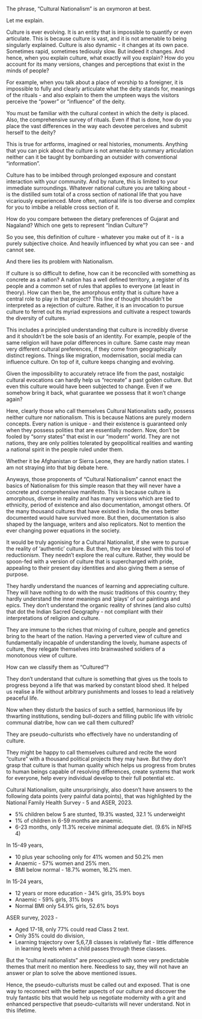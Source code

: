 The phrase, “Cultural Nationalism” is an oxymoron at best.

Let me explain.

Culture is ever evolving. It is an entity that is impossible to quantify or even articulate. This is because culture is vast, and it is not amenable to being singularly explained. Culture is also dynamic - it changes at its own pace. Sometimes rapid, sometimes tediously slow. But indeed it changes. And hence, when you explain culture, what exactly will you explain? How do you account for its many versions, changes and perceptions that exist in the minds of people?

For example, when you talk about a place of worship to a foreigner, it is impossible to fully and clearly articulate what the deity stands for, meanings of the rituals - and also explain to them the umpteen ways the visitors perceive the “power” or “influence” of the deity.

You must be familiar with the cultural context in which the deity is placed. Also, the comprehensive survey of rituals. Even if that is done, how do you place the vast differences in the way each devotee perceives and submit herself to the deity?

This is true for artforms, imagined or real histories, monuments. Anything that you can pick about the culture is not amenable to summary articulation neither can it be taught by bombarding an outsider with conventional “information”. 

Culture has to be imbibed through prolonged exposure and constant interaction with your community. And by nature, this is limited to your immediate surroundings. Whatever national culture you are talking about - is the distilled sum total of a cross section of national life that you have vicariously experienced. More often, national life is too diverse and complex for you to imbibe a reliable cross section of it.

How do you compare between the dietary preferences of Gujarat and Nagaland? Which one gets to represent “Indian Culture”? 

So you see, this definition of culture - whatever you make out of it - is a purely subjective choice. And heavily influenced by what you can see - and cannot see.

And there lies its problem with Nationalism.

If culture is so difficult to define, how can it be reconciled with something as concrete as a nation? A nation has a well defined territory, a register of its people and a common set of rules that applies to everyone (at least in theory). How can then be, the amorphous entity that is culture have a central role to play in that project?
This line of thought shouldn’t be interpreted as a rejection of culture. Rather, it is an invocation to pursue culture to ferret out its myriad expressions and cultivate a respect towards the diversity of cultures. 

This includes a principled understanding that culture is incredibly diverse and it shouldn’t be the sole basis of an identity. For example, people of the same religion will have polar differences in culture. Same caste may mean very different cultural preferences, if they come from geographically distinct regions. Things like migration, modernisation, social media can influence culture. On top of it, culture keeps changing and evolving.

Given the impossibility to accurately retrace life from the past, nostalgic cultural evocations can hardly help us “recreate” a past golden culture. But even this culture would have been subjected to change. Even if we somehow bring it back, what guarantee we possess that it won’t change again?

Here, clearly those who call themselves Cultural Nationalists sadly, possess neither culture nor nationalism. This is because Nations are purely modern concepts. Every nation is unique - and their existence is guaranteed only when they possess polities that are essentially modern. Now, don’t be fooled by “sorry states” that exist in our “modern” world. They are not nations, they are only polities tolerated by geopolitical realities and wanting a national spirit in the people ruled under them. 

Whether it be Afghanistan or Sierra Leone, they are hardly nation states. I am not straying into that big debate here.

Anyways, those proponents of “Cultural Nationalism” cannot enact the basics of Nationalism for this simple reason that they will never have a concrete and comprehensive manifesto. This is because culture is amorphous, diverse in reality and has many versions which are tied to ethnicity, period of existence and also documentation, amongst others. Of the many thousand cultures that have existed in India, the ones better documented would have survived more. But then, documentation is also shaped by the language, writers and also replicators. Not to mention the ever changing power equations in the society.

It would be truly agonising for a Cultural Nationalist, if she were to pursue the reality of ‘authentic’ culture. But then, they are blessed with this tool of reductionism. They needn’t explore the real culture. Rather, they would be spoon-fed with a version of culture that is supercharged with pride, appealing to their present day identities and also giving them a sense of purpose.

They hardly understand the nuances of learning and appreciating culture. They will have nothing to do with the music traditions of this country; they hardly understand the inner meanings and ‘plays’ of our paintings and epics. They don’t understand the organic reality of shrines (and also cults) that dot the Indian Sacred Geography - not compliant with their interpretations of religion and culture.

They are immune to the riches that mixing of culture, people and genetics bring to the heart of the nation. Having a perverted view of culture and fundamentally incapable of understanding the lovely, humane aspects of culture, they relegate themselves into brainwashed soldiers of a monotonous view of culture.

How can we classify them as “Cultured”?

They don’t understand that culture is something that gives us the tools to progress beyond a life that was marked by constant blood shed. It helped us realise a life without arbitrary punishments and losses to lead a relatively peaceful life.

Now when they disturb the basics of such a settled, harmonious life by thwarting institutions, sending bull-dozers and filling public life with vitriolic communal diatribe, how can we call them cultured?

They are pseudo-culturists who effectively have no understanding of culture.

They might be happy to call themselves cultured and recite the word “culture” with a thousand political projects they may have. But they don’t grasp that culture is that human quality which helps us progress from brutes to human beings capable of resolving differences, create systems that work for everyone, help every individual develop to their full potential etc.

Cultural Nationalism, quite unsurprisingly, also doesn’t have answers to the following data points (very painful data points), that was highlighted by the National Family Health Survey - 5 and ASER, 2023.

- 5% children below 5 are stunted, 19.3% wasted, 32.1 % underweight
- 1% of children in 6-59 months are anaemic.
- 6-23 months, only 11.3% receive minimal adequate diet. (9.6% in NFHS 4)

In 15-49 years,
- 10 plus year schooling only for 41% women and 50.2% men
- Anaemic - 57% women and 25% men.
- BMI below normal - 18.7% women, 16.2% men.

In 15-24 years,

- 12 years or more education - 34% girls, 35.9% boys
- Anaemic - 59% girls, 31% boys
- Normal BMI only 54.9% girls, 52.6% boys

ASER survey, 2023 - 
- Aged 17-18, only 77% could read Class 2 text.
- Only 35% could do division,
- Learning trajectory over 5,6,7,8 classes is relatively flat - little difference in learning levels when a child passes through these classes.

But the “cultural nationalists” are preoccupied with some very predictable themes that merit no mention here. Needless to say, they will not have an answer or plan to solve the above mentioned issues. 

Hence, the pseudo-culturists must be called out and exposed. That is one way to reconnect with the better aspects of our culture and discover the truly fantastic bits that would help us negotiate modernity with a grit and enhanced perspective that pseudo-cultarists will never understand. Not in this lifetime. 